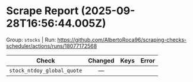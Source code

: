 # Scrape Report (2025-09-28T16:56:44.005Z)

Group: `stocks`  |  Run: https://github.com/AlbertoRoca96/scraping-checks-scheduler/actions/runs/18077172568

| Check | Changed | Keys | Error |
|---|:---:|:--|:--|
| `stock_ntdoy_global_quote` | — |  |  |
